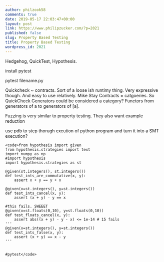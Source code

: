 ```yaml
---
author: philzook58
comments: true
date: 2019-05-17 22:03:47+00:00
layout: post
link: https://www.philipzucker.com/?p=2021
published: false
slug: Property Based Testing
title: Property Based Testing
wordpress_id: 2021
---
```





Hedgehog, QuickTest, Hypothesis.







install pytest







pytest filename.py







Quickcheck ~ contracts. Sort of a loose ish runtimy thing. Very expressive though. And easy to use relatively. Mike Stay  Contracts = catgoeries. So QuickCheck Generators could be considered a category? Functors from generators of a to generators of [a]. 







Fuzzing is very similar to property testing. They also want example reduction







use pdb to step thorugh excution of python program and turn it into a SMT execution?






    
    <code>from hypothesis import given
    from hypothesis.strategies import text
    import numpy as np
    #import hypothesis
    import hypothesis.strategies as st
    
    @given(st.integers(), st.integers())
    def test_ints_are_commutative(x, y):
        assert x + y == y + x
    
    @given(x=st.integers(), y=st.integers())
    def test_ints_cancel(x, y):
        assert (x + y) - y == x
    
    #this fails. SWEEET
    @given(x=st.floats(0,10), y=st.floats(0,10))
    def test_floats_cancel(x, y):
        assert abs((x + y) - y - x) <= 1e-14 # 15 fails
    '''
    @given(x=st.integers(), y=st.integers())
    def test_ints_false(x, y):
        assert (x + y) == x - y
    '''
    
    
    #pytest</code>



